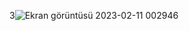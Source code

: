 3![Ekran görüntüsü 2023-02-11 002946](https://user-images.githubusercontent.com/86796541/218204925-c02ca226-7f3d-44cb-9ebc-a2c4bdfab3a9.png)
